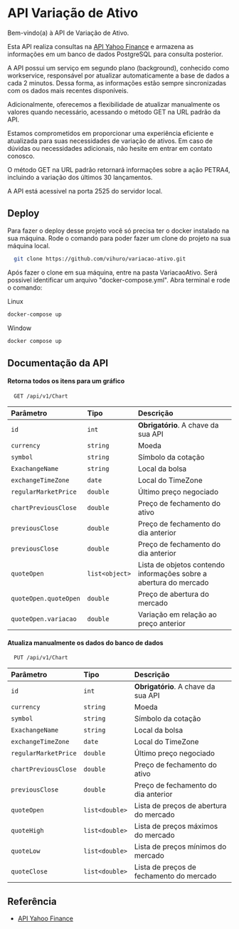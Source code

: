 
# API Variação de Ativo

Bem-vindo(a) à API de Variação de Ativo.

Esta API realiza consultas na [API Yahoo Finance](https://query2.finance.yahoo.com/v8/finance/chart/PETR4.SA) e armazena as informações em um banco de dados PostgreSQL para consulta posterior.

A API possui um serviço em segundo plano (background), conhecido como workservice, responsável por atualizar automaticamente a base de dados a cada 2 minutos. Dessa forma, as informações estão sempre sincronizadas com os dados mais recentes disponíveis.

Adicionalmente, oferecemos a flexibilidade de atualizar manualmente os valores quando necessário, acessando o método GET na URL padrão da API.

Estamos comprometidos em proporcionar uma experiência eficiente e atualizada para suas necessidades de variação de ativos. Em caso de dúvidas ou necessidades adicionais, não hesite em entrar em contato conosco.

O método GET na URL padrão retornará informações sobre a ação PETRA4, incluindo a variação dos últimos 30 lançamentos.

A API está acessivel na porta 2525 do servidor local. 


## Deploy

Para fazer o deploy desse projeto você só precisa ter o docker instalado na sua máquina.
Rode o comando para poder fazer um clone do projeto na sua máquina local.

```bash
  git clone https://github.com/vihuro/variacao-ativo.git
```


Após fazer o clone em sua máquina, entre na pasta VariacaoAtivo. Será possivel identificar um arquivo "docker-compose.yml". Abra terminal e rode o comando:

Linux
```bash
docker-compose up 
```
Window
```bash
docker compose up
```




## Documentação da API

#### Retorna todos os itens para um gráfico

```http
  GET /api/v1/Chart
```

| Parâmetro   | Tipo       | Descrição                           |
| :---------- | :--------- | :---------------------------------- |
| `id` | `int` | **Obrigatório**. A chave da sua API |
|`currency`|`string`|Moeda|
|`symbol`|`string`|Símbolo da cotação|
|`ExachangeName`|`string`|Local da bolsa|
|`exchangeTimeZone`|`date`|Local do TimeZone|
|`regularMarketPrice`|`double `|Último preço negociado|
|`chartPreviousClose`|`double `|Preço de fechamento do ativo|
|`previousClose`|`double `|Preço de fechamento do dia anterior|
|`previousClose`|`double `|Preço de fechamento do dia anterior|
| `quoteOpen`         | `list<object>`  | Lista de objetos contendo informações sobre a abertura do mercado |
| `quoteOpen.quoteOpen` | `double`      | Preço de abertura do mercado          |
| `quoteOpen.variacao` | `double`       | Variação em relação ao preço anterior |

#### Atualiza manualmente os dados do banco de dados

```http
  PUT /api/v1/Chart
```

| Parâmetro   | Tipo       | Descrição                           |
| :---------- | :--------- | :---------------------------------- |
| `id` | `int` | **Obrigatório**. A chave da sua API |
|`currency`|`string`|Moeda|
|`symbol`|`string`|Símbolo da cotação|
|`ExachangeName`|`string`|Local da bolsa|
|`exchangeTimeZone`|`date`|Local do TimeZone|
|`regularMarketPrice`|`double `|Último preço negociado|
|`chartPreviousClose`|`double `|Preço de fechamento do ativo|
|`previousClose`|`double `|Preço de fechamento do dia anterior|
| `quoteOpen`         | `list<double>`  | Lista de preços de abertura do mercado |
| `quoteHigh`         | `list<double>`  | Lista de preços máximos do mercado |
| `quoteLow`         | `list<double>`  | Lista de preços mínimos do mercado |
| `quoteClose`         | `list<double>`  | Lista de preços de fechamento do mercado |

## Referência

 - [API Yahoo Finance](https://query2.finance.yahoo.com/v8/finance/chart/PETR4.SA)

